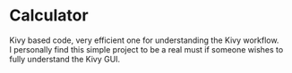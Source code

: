 # Calculator
Kivy based code, very efficient one for understanding the Kivy workflow.<br>
I personally find this simple project to be a real must if someone wishes to fully understand the Kivy GUI.
